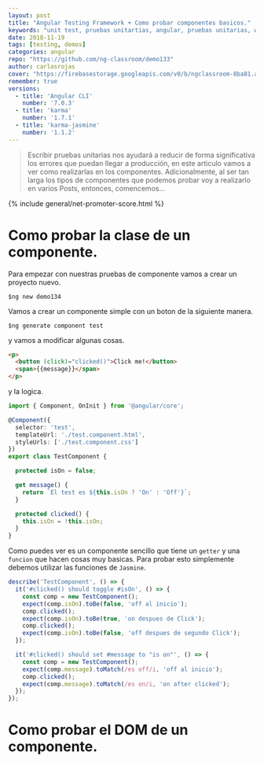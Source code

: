 ```yaml
---
layout: post
title: "Angular Testing Framework + Como probar componentes basicos."
keywords: "unit test, pruebas unitartias, angular, pruebas unitarias, webpack, jasmine, karma"
date: 2018-11-19
tags: [testing, demos]
categories: angular
repo: "https://github.com/ng-classroom/demo133"
author: carlosrojas
cover: "https://firebasestorage.googleapis.com/v0/b/ngclassroom-8ba81.appspot.com/o/posts%2F2018-11-13-%20Angular-Pruebas-Unitarias-Componentes%2Fcover.png?alt=media&token=b8401322-47bf-41d9-a470-85cddfa409f1"
remember: true
versions:
  - title: 'Angular CLI'
    number: '7.0.3'
  - title: 'karma'
    number: '1.7.1'
  - title: 'karma-jasmine'
    number: '1.1.2'
---
```


> Escribir pruebas unitarias nos ayudará a reducir de forma significativa los errores que puedan llegar a producción, en este articulo vamos a ver como realizarlas en los componentes. Adicionalmente, al ser tan larga los tipos de componentes que podemos probar voy a realizarlo en varios Posts, entonces, comencemos...

<!--summary-->

<amp-img width="1024" height="512" layout="responsive" src="https://firebasestorage.googleapis.com/v0/b/ngclassroom-8ba81.appspot.com/o/posts%2F2018-11-13-%20Angular-Pruebas-Unitarias-Componentes%2Fcover.png?alt=media&token=b8401322-47bf-41d9-a470-85cddfa409f1"></amp-img>

{% include general/net-promoter-score.html %}

# Como probar la clase de un componente.

Para empezar con nuestras pruebas de componente vamos a crear un proyecto nuevo.

````
$ng new demo134
````

Vamos a crear un componente simple con un boton de la siguiente manera.

````
$ng generate component test
````

y vamos a modificar algunas cosas.

```html
<p>
  <button (click)="clicked()">Click me!</button>
  <span>{{message}}</span>
</p>
```

y la logica.

```ts
import { Component, OnInit } from '@angular/core';

@Component({
  selector: 'test',
  templateUrl: './test.component.html',
  styleUrls: ['./test.component.css']
})
export class TestComponent {

  protected isOn = false;

  get message() {
    return `El test es ${this.isOn ? 'On' : 'Off'}`; 
  }

  protected clicked() {
    this.isOn = !this.isOn;
  }
}
```

Como puedes ver es un componente sencillo que tiene un `getter` y una `funcion` que hacen cosas muy basicas. Para probar esto simplemente debemos utilizar las funciones de `Jasmine`.


```ts
describe('TestComponent', () => {
  it('#clicked() should toggle #isOn', () => {
    const comp = new TestComponent();
    expect(comp.isOn).toBe(false, 'off al inicio');
    comp.clicked();
    expect(comp.isOn).toBe(true, 'on despues de Click');
    comp.clicked();
    expect(comp.isOn).toBe(false, 'off despues de segundo Click');
  });

  it('#clicked() should set #message to "is on"', () => {
    const comp = new TestComponent();
    expect(comp.message).toMatch(/es off/i, 'off al inicio');
    comp.clicked();
    expect(comp.message).toMatch(/es on/i, 'on after clicked');
  });
});
```

# Como probar el DOM de un componente.